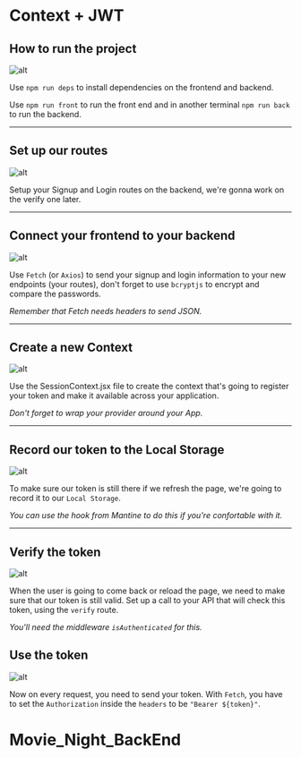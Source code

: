 # Context + JWT

## How to run the project

![alt](https://media.giphy.com/media/1l9I0TV4agZYk0iu0P/giphy.gif)

Use `npm run deps` to install dependencies on the frontend and backend.

Use `npm run front` to run the front end and in another terminal `npm run back` to run the backend.

---

## Set up our routes

![alt](https://www.teslarati.com/wp-content/uploads/2021/08/tesla-fsd-beta-10-release-date-.gif)

Setup your Signup and Login routes on the backend, we're gonna work on the verify one later.

---

## Connect your frontend to your backend

![alt](https://pa1.narvii.com/8446/01092b3af502f9a239dd7e0eede70215d5316921r1-540-240_hq.gif)

Use `Fetch` (or `Axios`) to send your signup and login information to your new endpoints (your routes), don't forget to use `bcryptjs` to encrypt and compare the passwords.

_Remember that Fetch needs headers to send JSON._

---

## Create a new Context

![alt](https://media.giphy.com/media/A80TAOwXasiT10ZoSz/giphy.gif)

Use the SessionContext.jsx file to create the context that's going to register your token and make it available across your application.

_Don't forget to wrap your provider around your App._

---

## Record our token to the Local Storage

![alt](https://media.giphy.com/media/PjJ1XUXFkp6FRA2SrB/giphy.gif)

To make sure our token is still there if we refresh the page, we're going to record it to our `Local Storage`.

_You can use the hook from Mantine to do this if you're confortable with it._

---

## Verify the token

![alt](https://media.giphy.com/media/Ib0bV7GnRE2EXnQb1f/giphy.gif)

When the user is going to come back or reload the page, we need to make sure that our token is still valid. Set up a call to your API that will check this token, using the `verify` route.

_You'll need the middleware `isAuthenticated` for this._

## Use the token

![alt](https://media.giphy.com/media/PkimPOMOVbcMU/giphy.gif)

Now on every request, you need to send your token. With `Fetch`, you have to set the `Authorization` inside the `headers` to be `"Bearer ${token}"`.
# Movie_Night_BackEnd
